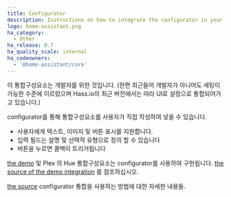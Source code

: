```yaml
---
title: Configurator
description: Instructions on how to integrate the configurator in your components.
logo: home-assistant.png
ha_category:
  - Other
ha_release: 0.7
ha_quality_scale: internal
ha_codeowners:
  - '@home-assistant/core'
---
```


<div class='note'>
이 통합구성요소는 개발자를 위한 것입니다. 
(한편 최근들어 개발자가 아니어도 세팅이 가능한 수준에 이르렀으며 Hass.io의 최근 버전에서는 따라 UI로 설정으로 통합되어가고 있습니다.)
</div>

configurator를 통해 통합구성요소를 사용자가 직접 작성하여 넣을 수 있습니다. 

- 사용자에게 텍스트, 이미지 및 버튼 표시를 지원합니다. 
- 입력 필드는 설명 및 선택적 유형으로 정의 할 수 있습니다
- 버튼을 누르면 콜백이 트리거됩니다

[the demo](/demo) 및 Plex 의 Hue 통합구성요소는 configurator를 사용하여 구현됩니다.  [the source of the demo integration](https://github.com/home-assistant/home-assistant/tree/dev/homeassistant/components/demo) 를 참조하십시오. 

[the source](https://github.com/home-assistant/home-assistant/tree/dev/homeassistant/components/configurator) configurator 통합을 사용하는 방법에 대한 자세한 내용들. 

